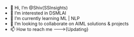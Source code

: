 - 👋 Hi, I’m @Shiv(SSInsights)
- 👀 I’m interested in DSMLAI
- 🌱 I’m currently learning ML | NLP
- 💞️ I’m looking to collaborate on AIML solutions & projects
- 📫 How to reach me --->{Updating}

<!---
InsightfulCoder/InsightfulCoder is a ✨ special ✨ repository because its `README.md` (this file) appears on your GitHub profile.
You can click the Preview link to take a look at your changes.
--->
